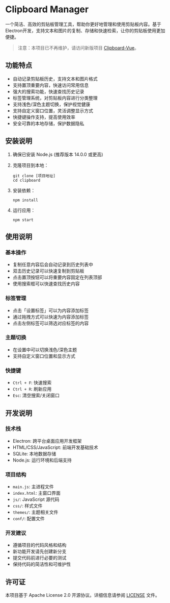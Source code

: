 # Clipboard Manager

一个简洁、高效的剪贴板管理工具，帮助你更好地管理和使用剪贴板内容。基于Electron开发，支持文本和图片的复制、存储和快速检索，让你的剪贴板使用更加便捷。

> 注意：本项目已不再维护，请访问新版项目 [Clipboard-Vue](https://github.com/lin0306/clipboard-vue)。

## 功能特点

- 自动记录剪贴板历史，支持文本和图片格式
- 支持置顶重要内容，快速访问常用信息
- 强大的搜索功能，快速查找历史记录
- 标签管理系统，对剪贴板内容进行分类整理
- 支持浅色/深色主题切换，保护视觉健康
- 支持自定义窗口位置，灵活调整显示方式
- 快捷键操作支持，提高使用效率
- 安全可靠的本地存储，保护数据隐私

## 安装说明

1. 确保已安装 Node.js (推荐版本 14.0.0 或更高)

2. 克隆项目到本地：
   ```
   git clone [项目地址]
   cd clipboard
   ```

3. 安装依赖：
   ```
   npm install
   ```

4. 运行应用：
   ```
   npm start
   ```

## 使用说明

### 基本操作
- 复制任意内容后会自动记录到历史列表中
- 双击历史记录可以快速复制到剪贴板
- 点击置顶按钮可以将重要内容固定在列表顶部
- 使用搜索框可以快速查找历史内容

### 标签管理
- 点击「设置标签」可以为内容添加标签
- 通过拖拽方式可以快速为内容添加标签
- 点击左侧标签可以筛选对应标签的内容

### 主题切换
- 在设置中可以切换浅色/深色主题
- 支持自定义窗口位置和显示方式

### 快捷键
- `Ctrl + F`: 快速搜索
- `Ctrl + R`: 刷新应用
- `Esc`: 清空搜索/关闭窗口

## 开发说明

### 技术栈
- Electron: 跨平台桌面应用开发框架
- HTML/CSS/JavaScript: 前端开发基础技术
- SQLite: 本地数据存储
- Node.js: 运行环境和后端支持

### 项目结构
- `main.js`: 主进程文件
- `index.html`: 主窗口界面
- `js/`: JavaScript 源代码
- `css/`: 样式文件
- `themes/`: 主题相关文件
- `conf/`: 配置文件

### 开发建议
- 遵循项目的代码风格和结构
- 新功能开发请先创建新分支
- 提交代码前进行必要的测试
- 保持代码的简洁性和可维护性

## 许可证

本项目基于 Apache License 2.0 开源协议。详细信息请参阅 [LICENSE](LICENSE) 文件。